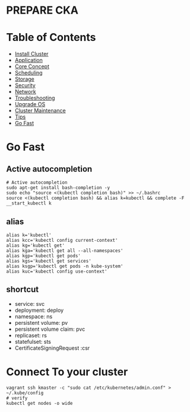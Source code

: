 # PREPARE CKA
# Table of Contents
- [Install Cluster](install_cluster.md)
- [Application](application.md)
- [Core Concept](core_concept.md)
- [Scheduling](scheduling.md)
- [Storage](storage.md)
- [Security](security.md)
- [Network](networking.md)
- [Troubleshooting](troubleshooting.md)
- [Upgrade OS](cluster_maintenance.md)
- [Cluster Maintenance](cluster_maintenance.md)
- [Tips](help.md)  
- [Go Fast](#go-fast)
# Go Fast
## Active autocompletion
```
# Active autocompletion
sudo apt-get install bash-completion -y
sudo echo "source <(kubectl completion bash)" >> ~/.bashrc
source <(kubectl completion bash) && alias k=kubectl && complete -F __start_kubectl k
```

## alias
```
alias k='kubectl'
alias kcc='kubectl config current-context'
alias kg='kubectl get'
alias kga='kubectl get all --all-namespaces'
alias kgp='kubectl get pods'
alias kgs='kubectl get services'
alias ksgp='kubectl get pods -n kube-system'
alias kuc='kubectl config use-context'
```
## shortcut
- service: svc
- deployment: deploy
- namespace: ns
- persistent volume: pv
- persistent volume claim: pvc
- replicaset: rs
- statefulset: sts
- CertificateSigningRequest :csr
# Connect To your cluster
```
vagrant ssh kmaster -c "sudo cat /etc/kubernetes/admin.conf" > ~/.kube/config
# verify 
kubectl get nodes -o wide
```